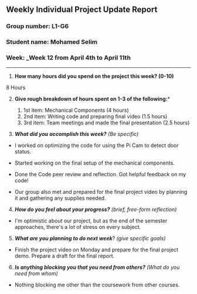 ## Weekly Individual Project Update Report
### Group number: L1-G6
### Student name: Mohamed Selim
### Week: _Week 12 from April 4th to April 11th
___
1. **How many hours did you spend on the project this week? (0-10)**

8 Hours

2. **Give rough breakdown of hours spent on 1-3 of the following:***

   1. 1st item: Mechanical Components (4 hours)
   2. 2nd item: Writing code and preparing final video (1.5 hours)
   3. 3rd item: Team meetings and made the final presentation (2.5 hours)

3. ***What did you accomplish this week?*** _(Be specific)_

  - I worked on optimizing the code for using the Pi Cam to detect door status.
  
  - Started working on the final setup of the mechanical components.
  
  - Done the Code peer review and reflection. Got helpful feedback on my code! 
  
  - Our group also met and prepared for the final project video by planning it and gathering any supplies needed.
  
 
4. ***How do you feel about your progress?*** _(brief, free-form reflection)_

  - I'm optimistic about our project, but as the end of the semester approaches, there's a lot of stress on every subject.
 
5. ***What are you planning to do next week***? _(give specific goals)_

  - Finish the project video on Monday and prepare for the final project demo. Prepare a draft for the final report.
  
6. ***Is anything blocking you that you need from others?*** _(What do you need from whom)_
  - Nothing blocking me other than the coursework from other courses.
